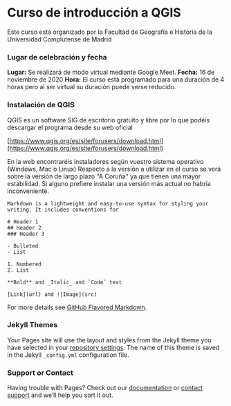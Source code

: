 # Curso de introducción a QGIS

Este curso está organizado por la Facultad de Geografía e Historia de la Universidad Complutense de Madrid


### Lugar de celebración y fecha

**Lugar:** Se realizará de modo virtual mediante Google Meet.
**Fecha:** 16 de noviembre de 2020
**Hora:** El curso está programado para una duración de 4 horas pero al ser virtual su duración puede verse reducido.

### Instalación de QGIS

QGIS es un software SIG de escritorio gratuito y libre por lo que podéis descargar el programa desde su web oficial

[https://www.qgis.org/es/site/forusers/download.html](https://www.qgis.org/es/site/forusers/download.html)

En la web encontraréis instaladores según vuestro sistema operativo (Windows, Mac o Linux)
Respecto a la versión a utilizar en el curso se verá sobre la versión de largo plazo "A Coruña" ya que tienen una mayor estabilidad. Si alguno prefiere instalar una versión más actual no habría inconveniente.

```
Markdown is a lightweight and easy-to-use syntax for styling your writing. It includes conventions for

# Header 1
## Header 2
### Header 3

- Bulleted
- List

1. Numbered
2. List

**Bold** and _Italic_ and `Code` text

[Link](url) and ![Image](src)
```

For more details see [GitHub Flavored Markdown](https://guides.github.com/features/mastering-markdown/).

### Jekyll Themes

Your Pages site will use the layout and styles from the Jekyll theme you have selected in your [repository settings](https://github.com/rtalaverag/qgis-workshop/settings). The name of this theme is saved in the Jekyll `_config.yml` configuration file.

### Support or Contact

Having trouble with Pages? Check out our [documentation](https://docs.github.com/categories/github-pages-basics/) or [contact support](https://github.com/contact) and we’ll help you sort it out.
